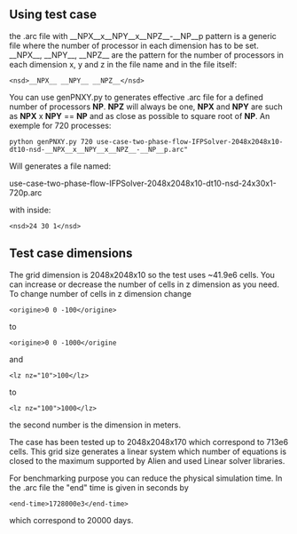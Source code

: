 ## Using test case
the .arc file with \_\_NPX\_\_x_\_NPY\_\_x\_\_NPZ\_\_-\_\_NP\_\_p pattern is a generic file
where the number of processor in each dimension has to be set.
\_\_NPX\_\_, \_\_NPY\_\_, \_\_NPZ\_\_ are the pattern for the number of processors in each dimension x, y and z
in the file name and in the file itself:
```
<nsd>__NPX__ __NPY__ __NPZ__</nsd>
```
You can use genPNXY.py to generates effective .arc file for a defined number of processors __NP__.
__NPZ__ will always be one, __NPX__ and __NPY__ are such as __NPX__ x __NPY__ == __NP__ and as close 
as possible to square root of __NP__.
An exemple for 720 processes:
```shell
python genPNXY.py 720 use-case-two-phase-flow-IFPSolver-2048x2048x10-dt10-nsd-__NPX__x__NPY__x__NPZ__-__NP__p.arc"
```
Will generates a file named: 

use-case-two-phase-flow-IFPSolver-2048x2048x10-dt10-nsd-24x30x1-720p.arc

with inside:
```
<nsd>24 30 1</nsd>
```

## Test case dimensions
The grid dimension is 2048x2048x10 so the test uses ~41.9e6 cells. You can increase or decrease the number of cells 
in z dimension as you need. To change number of cells in z dimension change
```
<origine>0 0 -100</origine>
```
to
```
<origine>0 0 -1000</origine
```
and
```
<lz nz="10">100</lz>
```
to
```
<lz nz="100">1000</lz>
```
the second number is the dimension in meters.

The case has been tested up to 2048x2048x170 which correspond to 713e6 cells.
This grid size generates a linear system which number of equations is closed 
to the maximum supported by Alien and used Linear solver libraries.

For benchmarking purpose you can reduce the physical simulation time.
In the .arc file the "end" time is given in seconds by
```
<end-time>1728000e3</end-time>
```
which correspond to 20000 days.
